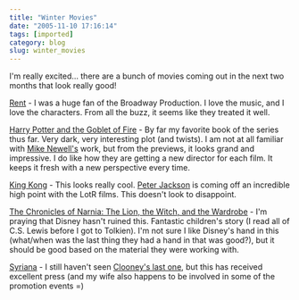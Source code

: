 ```yaml
---
title: "Winter Movies"
date: "2005-11-10 17:16:14"
tags: [imported]
category: blog
slug: winter_movies
---
```


I'm really excited... there are a bunch of movies coming out in the next two months that look really good!

<a href="https://www.imdb.com/title/tt0294870/">Rent</a> - I was a huge fan of the Broadway Production. I love the music, and I love the characters. From all the buzz, it seems like they treated it well.

<a href="https://www.imdb.com/title/tt0330373/">Harry Potter and the Goblet of Fire</a> - By far my favorite book of the series thus far. Very dark, very interesting plot (and twists). I am not at all familiar with <a href="https://www.imdb.com/name/nm0001565/">Mike Newell's</a> work, but from the previews, it looks grand and impressive. I do like how they are getting a new director for each film. It keeps it fresh with a new perspective every time.

<a href="https://www.imdb.com/title/tt0360717/">King Kong</a> - This looks really cool. <a href="https://www.imdb.com/name/nm0001392/">Peter Jackson</a> is coming off an incredible high point with the LotR films. This doesn't look to disappoint.

<a href="https://www.imdb.com/title/tt0363771/">The Chronicles of Narnia: The Lion, the Witch, and the Wardrobe</a> - I'm praying that Disney hasn't ruined this. Fantastic children's story (I read all of C.S. Lewis before I got to Tolkien). I'm not sure I like Disney's hand in this (what/when was the last thing they had a hand in that was good?), but it should be good based on the material they were working with.

<a href="https://www.imdb.com/title/tt0365737/">Syriana</a> - I still haven't seen <a href="https://www.imdb.com/title/tt0433383/">Clooney's last one</a>, but this has received excellent press (and my wife also happens to be involved in some of the promotion events =)
